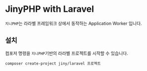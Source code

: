 # JinyPHP with Laravel
`지니PHP`는 라라벨 프레임워크 상에서 동작하는 Application Worker 입니다.

## 설치
컴포저 명령을 `지니PHP`기반의 라라벨 프로젝트를 시작할 수 있습니다.

```
composer create-project jiny/laravel 프로젝트
```
